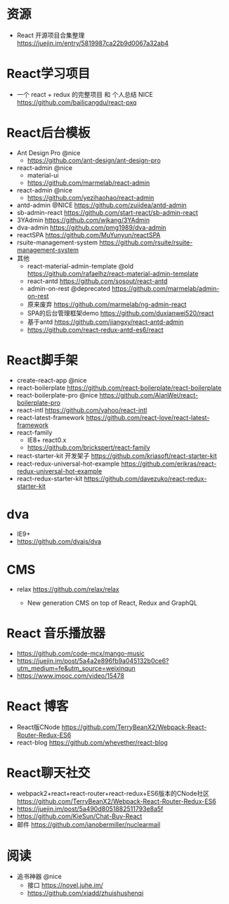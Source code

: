 # 资源

- React 开源项目合集整理 <https://juejin.im/entry/5819987ca22b9d0067a32ab4>

# React学习项目

- 一个 react + redux 的完整项目 和 个人总结 NICE <https://github.com/bailicangdu/react-pxq>

# React后台模板

- Ant Design Pro @nice 
    - https://github.com/ant-design/ant-design-pro
- react-admin @nice
  - material-ui
  - https://github.com/marmelab/react-admin
- react-admin @nice
    - <https://github.com/yezihaohao/react-admin>
- antd-admin @NICE <https://github.com/zuiidea/antd-admin>
- sb-admin-react <https://github.com/start-react/sb-admin-react>
- 3YAdmin https://github.com/wjkang/3YAdmin
- dva-admin https://github.com/pmg1989/dva-admin
- reactSPA https://github.com/MuYunyun/reactSPA
- rsuite-management-system https://github.com/rsuite/rsuite-management-system
- 其他
  - react-material-admin-template @old https://github.com/rafaelhz/react-material-admin-template
  - react-antd https://github.com/sosout/react-antd 
  - admin-on-rest @deprecated <https://github.com/marmelab/admin-on-rest>
  - 原来废弃 <https://github.com/marmelab/ng-admin-react>
  - SPA的后台管理框架demo <https://github.com/duxianwei520/react>
  - 基于antd <https://github.com/jiangxy/react-antd-admin>
  - <https://github.com/react-redux-antd-es6/react>

# React脚手架

- create-react-app @nice
- react-boilerplate https://github.com/react-boilerplate/react-boilerplate
- react-boilerplate-pro @nice https://github.com/AlanWei/react-boilerplate-pro
- react-intl https://github.com/yahoo/react-intl
- react-latest-framework https://github.com/react-love/react-latest-framework
- react-family 
    - IE8+ react0.x
    - <https://github.com/brickspert/react-family>
- react-starter-kit 开发架子 <https://github.com/kriasoft/react-starter-kit>
- react-redux-universal-hot-example https://github.com/erikras/react-redux-universal-hot-example
- react-redux-starter-kit https://github.com/davezuko/react-redux-starter-kit

# dva

- IE9+ 
- <https://github.com/dvajs/dva>

# CMS

- relax <https://github.com/relax/relax>

  - New generation CMS on top of React, Redux and GraphQL

# React 音乐播放器

- <https://github.com/code-mcx/mango-music>
- <https://juejin.im/post/5a4a2e896fb9a045132b0ce6?utm_medium=fe&utm_source=weixinqun>
- <https://www.imooc.com/video/15478>

# React 博客

- React版CNode <https://github.com/TerryBeanX2/Webpack-React-Router-Redux-ES6>
- react-blog <https://github.com/whevether/react-blog>

# React聊天社交

- webpack2+react+react-router+react-redux+ES6版本的CNode社区 <https://github.com/TerryBeanX2/Webpack-React-Router-Redux-ES6>
- <https://juejin.im/post/5a490d8051882511793e8a5f>
- <https://github.com/KieSun/Chat-Buy-React>
- 邮件 <https://github.com/ianobermiller/nuclearmail>

# 阅读

- 追书神器 @nice 
    - 接口 https://novel.juhe.im/
    - <https://github.com/xiadd/zhuishushenqi>
